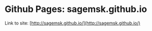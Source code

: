# Github Pages: sagemsk.github.io

Link to site: [http://sagemsk.github.io/](http://sagemsk.github.io/)
